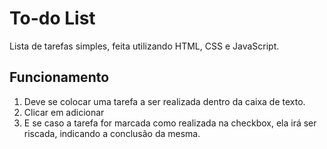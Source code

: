# To-do List

Lista de tarefas simples, feita utilizando HTML, CSS e JavaScript.

## Funcionamento

1. Deve se colocar uma tarefa a ser realizada dentro da caixa de texto.
2. Clicar em adicionar
3. E se caso a tarefa for marcada como realizada na checkbox, ela irá ser riscada, indicando a conclusão da mesma.
